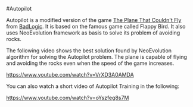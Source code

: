 #Autopilot

Autopilot is a modified version of the game [The Plane That Couldn't Fly](https://github.com/badlogic/theplanethatcouldntflygood) from [BadLogic](https://github.com/badlogic). It is based on the famous game called Flappy Bird. It also uses NeoEvolution framework as basis to solve its problem of avoiding rocks.

The following video shows the best solution found by NeoEvolution algorithm for solving the Autopilot problem. The plane is capable of flying and avoiding the rocks even when the speed of the game increases.

https://www.youtube.com/watch?v=VrXD3A0AMDA

You can also watch a short video of Autopilot Training in the following:

https://www.youtube.com/watch?v=oYszfeg8s7M
